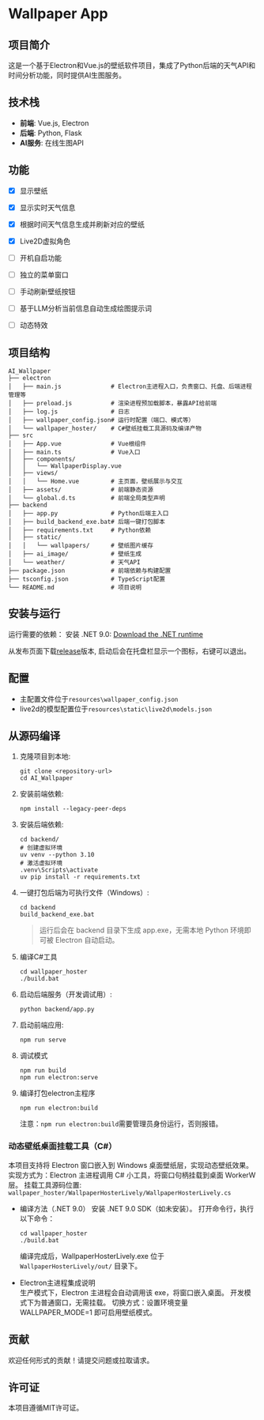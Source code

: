 # Wallpaper App

## 项目简介
这是一个基于Electron和Vue.js的壁纸软件项目，集成了Python后端的天气API和时间分析功能，同时提供AI生图服务。

## 技术栈
- **前端**: Vue.js, Electron
- **后端**: Python, Flask
- **AI服务**: 在线生图API


## 功能
- [x] 显示壁纸
- [x] 显示实时天气信息
- [x] 根据时间天气信息生成并刷新对应的壁纸
- [x] Live2D虚拟角色
- [ ] 开机自启功能
- [ ] 独立的菜单窗口
- [ ] 手动刷新壁纸按钮
- [ ] 基于LLM分析当前信息自动生成绘图提示词
- [ ] 动态特效


## 项目结构
```
AI_Wallpaper
├── electron
│   ├── main.js              # Electron主进程入口，负责窗口、托盘、后端进程管理等
│   ├── preload.js           # 渲染进程预加载脚本，暴露API给前端
│   ├── log.js               # 日志
│   ├── wallpaper_config.json# 运行时配置（端口、模式等）
│   └── wallpaper_hoster/    # C#壁纸挂载工具源码及编译产物
├── src
│   ├── App.vue              # Vue根组件
│   ├── main.ts              # Vue入口
│   ├── components/
│   │   └── WallpaperDisplay.vue
│   ├── views/
│   │   └── Home.vue         # 主页面，壁纸展示与交互
│   ├── assets/              # 前端静态资源
│   └── global.d.ts          # 前端全局类型声明
├── backend
│   ├── app.py               # Python后端主入口
│   ├── build_backend_exe.bat# 后端一键打包脚本
│   ├── requirements.txt     # Python依赖
│   ├── static/
│   │   └── wallpapers/      # 壁纸图片缓存
│   ├── ai_image/            # 壁纸生成
│   └── weather/             # 天气API
├── package.json             # 前端依赖与构建配置
├── tsconfig.json            # TypeScript配置
└── README.md                # 项目说明
```

## 安装与运行
运行需要的依赖：
安装 .NET 9.0: [Download the .NET runtime](https://aka.ms/dotnet-core-applaunch?missing_runtime=true&arch=x64&rid=win-x64&os=win10&apphost_version=9.0.6)

从发布页面下载[release](https://github.com/liuyunrui123/AI_Wallpaper/releases)版本, 启动后会在托盘栏显示一个图标，右键可以退出。

## 配置
- 主配置文件位于`resources\wallpaper_config.json`
- live2d的模型配置位于`resources\static\live2d\models.json`

## 从源码编译
1. 克隆项目到本地:
   ```
   git clone <repository-url>
   cd AI_Wallpaper
   ```

2. 安装前端依赖:
   ```
   npm install --legacy-peer-deps
   ```

3. 安装后端依赖:
   ```shell
   cd backend/
   # 创建虚拟环境
   uv venv --python 3.10
   # 激活虚拟环境
   .venv\Scripts\activate
   uv pip install -r requirements.txt
   ```

4. 一键打包后端为可执行文件（Windows）:
   ```
   cd backend
   build_backend_exe.bat
   ```
   > 运行后会在 backend 目录下生成 app.exe，无需本地 Python 环境即可被 Electron 自动启动。

5. 编译C#工具
   ```
   cd wallpaper_hoster
   ./build.bat
   ```

6. 启动后端服务（开发调试用）:
   ```
   python backend/app.py
   ```

7. 启动前端应用:
   ```
   npm run serve
   ```

8. 调试模式
   ```
   npm run build
   npm run electron:serve
   ```

9. 编译打包electron主程序
   ```
   npm run electron:build
   ```
   注意：`npm run electron:build`需要管理员身份运行，否则报错。

### 动态壁纸桌面挂载工具（C#）
本项目支持将 Electron 窗口嵌入到 Windows 桌面壁纸层，实现动态壁纸效果。实现方式为：Electron 主进程调用 C# 小工具，将窗口句柄挂载到桌面 WorkerW 层。
挂载工具源码位置: `wallpaper_hoster/WallpaperHosterLively/WallpaperHosterLively.cs`
- 编译方法（.NET 9.0） 
   安装 .NET 9.0 SDK（如未安装）。
   打开命令行，执行以下命令：
   ```
   cd wallpaper_hoster
   ./build.bat
   ```
   编译完成后，WallpaperHosterLively.exe 位于 `WallpaperHosterLively/out/` 目录下。


- Electron主进程集成说明  
   生产模式下，Electron 主进程会自动调用该 exe，将窗口嵌入桌面。
   开发模式下为普通窗口，无需挂载。
   切换方式：设置环境变量 WALLPAPER_MODE=1 即可启用壁纸模式。


## 贡献
欢迎任何形式的贡献！请提交问题或拉取请求。

## 许可证
本项目遵循MIT许可证。